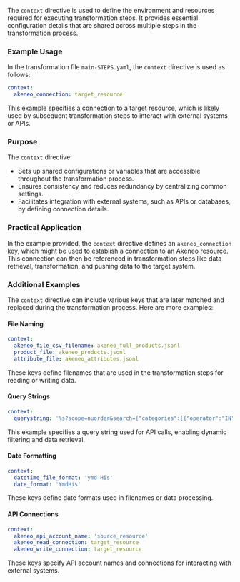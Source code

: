The `context` directive is used to define the environment and resources required for executing transformation steps. It provides essential configuration details that are shared across multiple steps in the transformation process.

### Example Usage
In the transformation file `main-STEPS.yaml`, the `context` directive is used as follows:

```yaml
context:
  akeneo_connection: target_resource
```

This example specifies a connection to a target resource, which is likely used by subsequent transformation steps to interact with external systems or APIs.

### Purpose
The `context` directive:
- Sets up shared configurations or variables that are accessible throughout the transformation process.
- Ensures consistency and reduces redundancy by centralizing common settings.
- Facilitates integration with external systems, such as APIs or databases, by defining connection details.

### Practical Application
In the example provided, the `context` directive defines an `akeneo_connection` key, which might be used to establish a connection to an Akeneo resource. This connection can then be referenced in transformation steps like data retrieval, transformation, and pushing data to the target system.

### Additional Examples
The `context` directive can include various keys that are later matched and replaced during the transformation process. Here are more examples:

#### File Naming
```yaml
context:
  akeneo_file_csv_filename: akeneo_full_products.jsonl
  product_file: akeneo_products.jsonl
  attribute_file: akeneo_attributes.jsonl
```
These keys define filenames that are used in the transformation steps for reading or writing data.

#### Query Strings
```yaml
context:
  querystring: '%s?scope=nuorder&search={"categories":[{"operator":"IN","value":["nuorder"]}],"sales_status":[{"operator":"NOT IN","value":["8","08"]}]}'
```
This example specifies a query string used for API calls, enabling dynamic filtering and data retrieval.

#### Date Formatting
```yaml
context:
  datetime_file_format: 'ymd-His'
  date_format: 'YmdHis'
```
These keys define date formats used in filenames or data processing.

#### API Connections
```yaml
context:
  akeneo_api_account_name: 'source_resource'
  akeneo_read_connection: target_resource
  akeneo_write_connection: target_resource
```
These keys specify API account names and connections for interacting with external systems.
